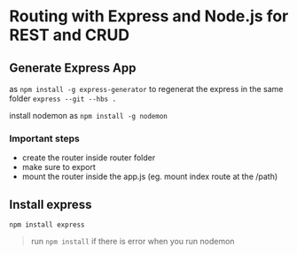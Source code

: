 Routing with Express and Node.js for REST and CRUD
==================================================

Generate Express App
--------------------
as `npm install -g express-generator`
to regenerat the express in the same folder `express --git --hbs .`

install nodemon as `npm install -g nodemon`


### Important steps 
  * create the router inside router folder 
  * make sure to export 
  * mount the router inside the app.js (eg. mount index route at the /path)
  
## Install express
  `npm install express`
> run `npm install` if there is error when you run nodemon
  
